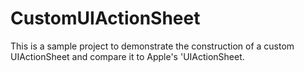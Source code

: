 CustomUIActionSheet
===================

This is a sample project to demonstrate the construction of a custom UIActionSheet and compare it to Apple's 'UIActionSheet.
